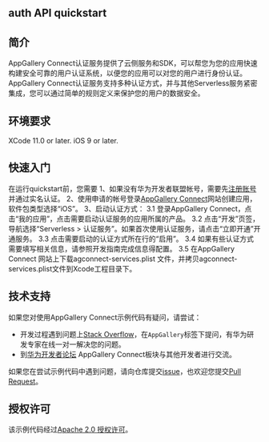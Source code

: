 ## auth API quickstart

## 简介
AppGallery Connect认证服务提供了云侧服务和SDK，可以帮您为您的应用快速构建安全可靠的用户认证系统，以便您的应用可以对您的用户进行身份认证。
AppGallery Connect认证服务支持多种认证方式，并与其他Serverless服务紧密集成，您可以通过简单的规则定义来保护您的用户的数据安全。

## 环境要求
XCode 11.0 or later.
iOS 9 or later.
	
## 快速入门

在运行quickstart前，您需要
1、如果没有华为开发者联盟帐号，需要先[注册账号](https://developer.huawei.com/consumer/en/doc/start/registration-and-verification-0000001053628148)并通过实名认证。
2、使用申请的帐号登录[AppGallery Connect](https://developer.huawei.com/consumer/cn/doc/development/AppGallery-connect-Guides/agc-get-started)网站创建应用，软件包类型选择“iOS”。
3、启动认证方式：
      3.1 登录AppGallery Connect，点击“我的应用”，点击需要启动认证服务的应用所属的产品。
      3.2 点击“开发”页签，导航选择“Serverless > 认证服务”。如果首次使用认证服务，请点击“立即开通”开通服务。
      3.3 点击需要启动的认证方式所在行的“启用”。
      3.4 如果有些认证方式需要填写相关信息，请参照开发指南完成信息得配置。
      3.5 在AppGallery Connect 网站上下载agconnect-services.plist 文件，并拷贝agconnect-services.plist文件到Xcode工程目录下。
## 技术支持

如果您对使用AppGallery Connect示例代码有疑问，请尝试：

- 开发过程遇到问题上[Stack Overflow](https://stackoverflow.com/users/14194729/appgallery-connect)，在`AppGallery`标签下提问，有华为研发专家在线一对一解决您的问题。
- 到[华为开发者论坛](https://forums.developer.huawei.com/forumPortal/en/home?fid=0101188387844930001) AppGallery Connect板块与其他开发者进行交流。

如果您在尝试示例代码中遇到问题，请向仓库提交[issue](https://github.com/AppGalleryConnect/agc-demos/issues)，也欢迎您提交[Pull Request](https://github.com/AppGalleryConnect/agc-demos/pulls)。

## 授权许可
该示例代码经过[Apache 2.0 授权许可](http://www.apache.org/licenses/LICENSE-2.0)。
